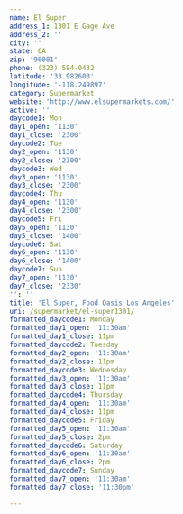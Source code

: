 ```yaml
---
name: El Super
address_1: 1301 E Gage Ave
address_2: ''
city: ''
state: CA
zip: '90001'
phone: (323) 584-0432
latitude: '33.982603'
longitude: '-118.249897'
category: Supermarket
website: 'http://www.elsupermarkets.com/'
active: ''
daycode1: Mon
day1_open: '1130'
day1_close: '2300'
daycode2: Tue
day2_open: '1130'
day2_close: '2300'
daycode3: Wed
day3_open: '1130'
day3_close: '2300'
daycode4: Thu
day4_open: '1130'
day4_close: '2300'
daycode5: Fri
day5_open: '1130'
day5_close: '1400'
daycode6: Sat
day6_open: '1130'
day6_close: '1400'
daycode7: Sun
day7_open: '1130'
day7_close: '2330'
'': ''
title: 'El Super, Food Oasis Los Angeles'
uri: /supermarket/el-super1301/
formatted_daycode1: Monday
formatted_day1_open: '11:30am'
formatted_day1_close: 11pm
formatted_daycode2: Tuesday
formatted_day2_open: '11:30am'
formatted_day2_close: 11pm
formatted_daycode3: Wednesday
formatted_day3_open: '11:30am'
formatted_day3_close: 11pm
formatted_daycode4: Thursday
formatted_day4_open: '11:30am'
formatted_day4_close: 11pm
formatted_daycode5: Friday
formatted_day5_open: '11:30am'
formatted_day5_close: 2pm
formatted_daycode6: Saturday
formatted_day6_open: '11:30am'
formatted_day6_close: 2pm
formatted_daycode7: Sunday
formatted_day7_open: '11:30am'
formatted_day7_close: '11:30pm'

---
```

